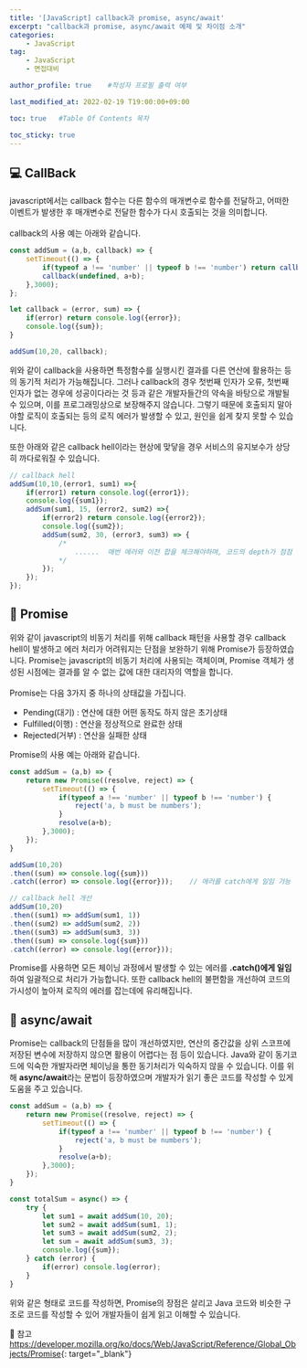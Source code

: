 ```yaml
---
title: '[JavaScript] callback과 promise, async/await' 
excerpt: "callback과 promise, async/await 예제 및 차이점 소개"
categories:
    - JavaScript
tag:
    - JavaScript
    - 면접대비

author_profile: true    #작성자 프로필 출력 여부

last_modified_at: 2022-02-19 T19:00:00+09:00

toc: true   #Table Of Contents 목차 

toc_sticky: true
---
```


## 💻 CallBack
javascript에서는 callback 함수는 다른 함수의 매개변수로 함수를 전달하고, 어떠한 이벤트가 발생한 후 매개변수로 전달한 함수가 다시 호출되는 것을 의미합니다.<br><br>
callback의 사용 예는 아래와 같습니다.

``` javascript
const addSum = (a,b, callback) => {
    setTimeout(() => {
        if(typeof a !== 'number' || typeof b !== 'number') return callback('a, b must be numbers');
        callback(undefined, a+b);
    },3000);
};

let callback = (error, sum) => {
    if(error) return console.log({error});
    console.log({sum});
}

addSum(10,20, callback);
```

위와 같이 callback을 사용하면 특정함수를 실행시킨 결과를 다른 연산에 활용하는 등의 동기적 처리가 가능해집니다.
그러나 callback의 경우 첫번째 인자가 오류, 첫번째 인자가 없는 경우에 성공이다라는 것 등과 같은 개발자들간의 약속을 바탕으로 개발될 수 있으며,
이를 프로그래밍상으로 보장해주지 않습니다. 그렇기 때문에 호출되지 말아야할 로직이 호출되는 등의 로직 에러가 발생할 수 있고, 원인을 쉽게 찾지 못할 수 있습니다.<br>

또한 아래와 같은 callback hell이라는 현상에 맞닿을 경우 서비스의 유지보수가 상당히 까다로워질 수 있습니다.
``` javascript
// callback hell
addSum(10,10,(error1, sum1) =>{
    if(error1) return console.log({error1});
    console.log({sum1});
    addSum(sum1, 15, (error2, sum2) =>{
        if(error2) return console.log({error2});
        console.log({sum2});
        addSum(sum2, 30, (error3, sum3) => {
            /*
                ......  매번 에러와 이전 합을 체크해야하며, 코드의 depth가 점점 깊어지는 현상
            */
        });
    });
});
```

## 🔐 Promise

위와 같이 javascript의 비동기 처리를 위해 callback 패턴을 사용할 경우 callback hell이 발생하고 에러 처리가 어려워지는 단점을 보완하기 위해 Promise가 등장하였습니다.
Promise는 javascript의 비동기 처리에 사용되는 객체이며, Promise 객체가 생성된 시점에는 결과를 알 수 없는 값에 대한 대리자의 역할을 합니다.
<br><br>
Promise는 다음 3가지 중 하나의 상태값을 가집니다.
- Pending(대기) : 연산에 대한 어떤 동작도 하지 않은 초기상태
- Fulfilled(이행) : 연산을 정상적으로 완료한 상태
- Rejected(거부) : 연산을 실패한 상태

Promise의 사용 예는 아래와 같습니다.
``` javascript
const addSum = (a,b) => {
    return new Promise((resolve, reject) => {
        setTimeout(() => {
            if(typeof a !== 'number' || typeof b !== 'number') {
                reject('a, b must be numbers');
            }
            resolve(a+b);
        },3000);
    });
}

addSum(10,20)
.then((sum) => console.log({sum}))
.catch((error) => console.log({error}));    // 에러를 catch에게 일임 가능

// callback hell 개선
addSum(10,20)
.then((sum1) => addSum(sum1, 1))
.then((sum2) => addSum(sum2, 2))
.then((sum3) => addSum(sum3, 3))
.then((sum) => console.log({sum}))
.catch((error) => console.log({error}));
```
Promise를 사용하면 모든 체이닝 과정에서 발생할 수 있는 에러를 **.catch()에게 일임**하여 일괄적으로 처리가 가능합니다. 
또한 callback hell의 불편함을 개선하여 코드의 가시성이 높아져 로직의 에러를 잡는데에 유리해집니다.

## 🎈 async/await
Promise는 callback의 단점들을 많이 개선하였지만, 연산의 중간값을 상위 스코프에 저장된 변수에 저장하지 않으면 활용이 어렵다는 점 등이 있습니다.
Java와 같이 동기코드에 익숙한 개발자라면 체이닝을 통한 동기처리가 익숙하지 않을 수 있습니다. 
이를 위해 **async/await**라는 문법이 등장하였으며 개발자가 읽기 좋은 코드를 작성할 수 있게 도움을 주고 있습니다.
```javascript
const addSum = (a,b) => {
    return new Promise((resolve, reject) => {
        setTimeout(() => {
            if(typeof a !== 'number' || typeof b !== 'number') {
                reject('a, b must be numbers');
            }
            resolve(a+b);
        },3000);
    });
}

const totalSum = async() => {
    try {
        let sum1 = await addSum(10, 20);
        let sum2 = await addSum(sum1, 1);
        let sum3 = await addSum(sum2, 2);
        let sum = await addSum(sum3, 3);
        console.log({sum});   
    } catch (error) {
        if(error) console.log(error);
    } 
}
```
위와 같은 형태로 코드를 작성하면, Promise의 장점은 살리고 Java 코드와 비슷한 구조로 코드를 작성할 수 있어 개발자들이 쉽게 읽고 이해할 수 있습니다.

📌 참고<br>
<https://developer.mozilla.org/ko/docs/Web/JavaScript/Reference/Global_Objects/Promise>{: target="_blank"}<br>
